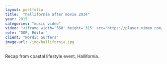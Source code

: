 ```yaml
---
layout: portfolio
title:  "hallifornia after movie 2014"
year: 2015
categories: "music video"
video: "<iframe width='560' height='315' src='https://player.vimeo.com/video/107959638' frameborder='0' allowfullscreen></iframe>"
role: "DOP, Editor"
client: "Nordic Surfers"
image-url: /img/hallifornia.jpg
---
```


Recap from coastal lifestyle event, Hallifornia.